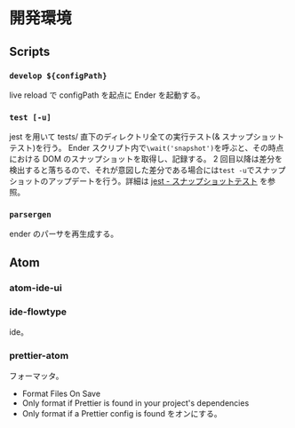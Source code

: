 # 開発環境

## Scripts

### `develop ${configPath}`

live reload で configPath を起点に Ender を起動する。

### `test [-u]`

jest を用いて tests/ 直下のディレクトリ全ての実行テスト(& スナップショットテスト)を行う。
Ender スクリプト内で`\wait('snapshot')`を呼ぶと、その時点における DOM のスナップショットを取得し、記録する。
2 回目以降は差分を検出すると落ちるので、それが意図した差分である場合には`test -u`でスナップショットのアップデートを行う。詳細は [jest - スナップショットテスト](https://facebook.github.io/jest/docs/ja/snapshot-testing.html) を参照。

### `parsergen`

ender のパーサを再生成する。

## Atom

### atom-ide-ui

### ide-flowtype

ide。

### prettier-atom

フォーマッタ。

* Format Files On Save
* Only format if Prettier is found in your project's dependencies
* Only format if a Prettier config is found
  をオンにする。
